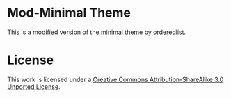 # Mod-Minimal Theme

This is a modified version of the [minimal theme](https://github.com/orderedlist/minimal) by [orderedlist](https://github.com/orderedlist).

# License

This work is licensed under a [Creative Commons Attribution-ShareAlike 3.0 Unported License](http://creativecommons.org/licenses/by-sa/3.0/).
